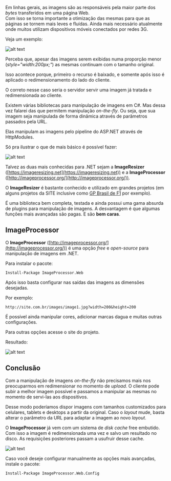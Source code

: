 Em linhas gerais, as imagens são as responsáveis pela maior parte dos *bytes* transferidos em uma página Web.  
Com isso se torna importante a otimização das mesmas para que as páginas se tornem mais leves e fluídas. Ainda mais necessário atualmente onde muitos utilizam dispositivos móveis conectados por redes 3G.

Veja um exemplo:

![alt text](http://git.SITE.com.br:8000/tutoriais/imageprocessor/raw/master/Resources/Screenshot_1.png "Imagem 1")

Perceba que, apesar das imagens serem exibidas numa proporção menor (*style="width:200px;"*) as mesmas continuam com o tamanho original.

Isso acontece porque, primeiro o recurso é baixado, e somente após isso é aplicado o redimensionamento do lado do cliente.

O correto nesse caso seria o servidor servir uma imagem já tratada e redimensionada ao cliente.

Existem várias bibliotecas para manipulação de imagens em C#. Mas dessa vez falarei das que permitem manipulação *on-the-fly*. Ou seja, que sua imagem seja manipulada de forma dinâmica através de parâmetros passados pela URL.

Elas manipulam as imagens pelo pipeline do ASP.NET através de HttpModules.

Só pra ilustrar o que de mais básico é possível fazer:

![alt text](http://git.SITE.com.br:8000/tutoriais/imageprocessor/raw/master/Resources/Screenshot_2.png "Imagem 2")

Talvez as duas mais conhecidas para .NET sejam a  **ImageResizer** ([https://imageresizing.net](https://imageresizing.net)) e a  **ImageProcessor** ([http://imageprocessor.org/](http://imageprocessor.org/)).

O **ImageResizer** é bastante conhecido e utilizado em grandes projetos (em alguns projetos da SITE inclusive como [GP Brasil de F1](https://www.gpbrasil.com.br/) por exemplo).

É uma biblioteca bem completa, testada e ainda possui uma gama absurda de plugins para manipulação de imagens. A desvantagem é que algumas funções mais avançadas são pagas. E são **bem caras**.

## ImageProcessor

O **ImageProcessor** ([http://imageprocessor.org/](http://imageprocessor.org/)) é uma opção *free* e *open-source* para manipulação de imagens em .NET. 

Para instalar o pacote:

    Install-Package ImageProcessor.Web

Após isso basta configurar nas saídas das imagens as dimensões desejadas.

Por exemplo:

    http://site.com.br/images/image1.jpg?width=200&height=200

É possível ainda manipular cores, adicionar marcas dagua e muitas outras configurações.

Para outras opções acesse o site do projeto.

Resultado:

![alt text](http://git.SITE.com.br:8000/tutoriais/imageprocessor/raw/master/Resources/Screenshot_3.png "Imagem 3")

## Conclusão

Com a manipulação de imagens *on-the-fly* não precisamos mais nos preocuparmos em redimensionar no momento de *upload*. O cliente pode subir a melhor imagem possível e passamos a manipular as mesmas no momento de servi-las aos dispositivos.

Desse modo poderíamos dispor imagens com tamanhos customizados para celulares, tablets e desktops a partir da original. Caso o *layout* mude, basta alterar o parâmetro da URL para adaptar a imagem ao novo *layout*.

O **ImageProcessor** já vem com um sistema de *disk cache* free embutido. 
Com isso a imagem é redimensionada uma vez e salvo um resultado no disco. As requisições posteriores passam a usufruir desse cache.

![alt text](http://git.SITE.com.br:8000/tutoriais/imageprocessor/raw/master/Resources/Screenshot_4.png "Imagem 4")

Caso você deseje configurar manualmente as opções mais avançadas, instale o pacote:

    Install-Package ImageProcessor.Web.Config
